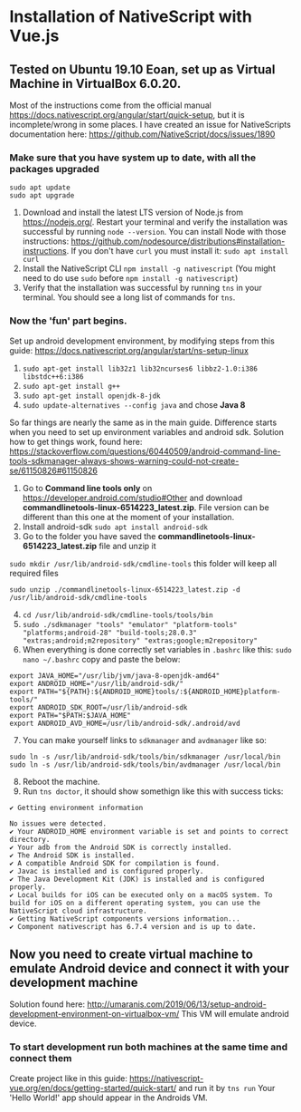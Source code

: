 # Installation of NativeScript with Vue.js

## Tested on Ubuntu 19.10 Eoan, set up as Virtual Machine in VirtualBox 6.0.20.

Most of the instructions come from the official manual https://docs.nativescript.org/angular/start/quick-setup, but it is incomplete/wrong in some places. I have 
created an issue for NativeScripts documentation here: https://github.com/NativeScript/docs/issues/1890

### Make sure that you have system up to date, with all the packages upgraded
```
sudo apt update
sudo apt upgrade
```

1. Download and install the latest LTS version of Node.js from https://nodejs.org/.
Restart your terminal and verify the installation was successful by running ```node --version```.
You can install Node with those instructions: https://github.com/nodesource/distributions#installation-instructions.
If you don't have ```curl``` you must install it: ```sudo apt install curl```
2. Install the NativeScript CLI
```npm install -g nativescript```
(You might need to do use ```sudo``` before ```npm install -g nativescript```)
3. Verify that the installation was successful by running ```tns``` in your terminal. You should see a long list of commands for ```tns```.

### Now the 'fun' part begins.
Set up android development environment, by modifying steps from this guide: https://docs.nativescript.org/angular/start/ns-setup-linux
1. ```sudo apt-get install lib32z1 lib32ncurses6 libbz2-1.0:i386 libstdc++6:i386```
2. ```sudo apt-get install g++```
3. ```sudo apt-get install openjdk-8-jdk```
4. ```sudo update-alternatives --config java``` and chose **Java 8**

So far things are nearly the same as in the main guide. Difference starts when you need to set up environment variables and android sdk.
Solution how to get things work, found here: https://stackoverflow.com/questions/60440509/android-command-line-tools-sdkmanager-always-shows-warning-could-not-create-se/61150826#61150826
1. Go to **Command line tools only** on https://developer.android.com/studio#Other and download **commandlinetools-linux-6514223_latest.zip**. File version can be different than this one at the moment of your installation.
2. Install android-sdk ```sudo apt install android-sdk```
3. Go to the folder you have saved the **commandlinetools-linux-6514223_latest.zip** file and unzip it

```sudo mkdir /usr/lib/android-sdk/cmdline-tools``` this folder will keep all required files

```sudo unzip ./commandlinetools-linux-6514223_latest.zip -d /usr/lib/android-sdk/cmdline-tools```

4. ```cd /usr/lib/android-sdk/cmdline-tools/tools/bin```
5. ```sudo ./sdkmanager "tools" "emulator" "platform-tools" "platforms;android-28" "build-tools;28.0.3" "extras;android;m2repository" "extras;google;m2repository"```
6. When everything is done correctly set variables in ```.bashrc``` like this:
```sudo nano ~/.bashrc```
copy and paste the below:
```
export JAVA_HOME="/usr/lib/jvm/java-8-openjdk-amd64"
export ANDROID_HOME="/usr/lib/android-sdk/"
export PATH="${PATH}:${ANDROID_HOME}tools/:${ANDROID_HOME}platform-tools/"
export ANDROID_SDK_ROOT=/usr/lib/android-sdk
export PATH="$PATH:$JAVA_HOME"
export ANDROID_AVD_HOME=/usr/lib/android-sdk/.android/avd
```
7. You can make yourself links to ```sdkmanager``` and ```avdmanager``` like so:
```
sudo ln -s /usr/lib/android-sdk/tools/bin/sdkmanager /usr/local/bin
sudo ln -s /usr/lib/android-sdk/tools/bin/avdmanager /usr/local/bin
```
8. Reboot the machine.
9. Run ```tns doctor```, it should show somethign like this with success ticks:
```
✔ Getting environment information 

No issues were detected.
✔ Your ANDROID_HOME environment variable is set and points to correct directory.
✔ Your adb from the Android SDK is correctly installed.
✔ The Android SDK is installed.
✔ A compatible Android SDK for compilation is found.
✔ Javac is installed and is configured properly.
✔ The Java Development Kit (JDK) is installed and is configured properly.
✔ Local builds for iOS can be executed only on a macOS system. To build for iOS on a different operating system, you can use the NativeScript cloud infrastructure.
✔ Getting NativeScript components versions information...
✔ Component nativescript has 6.7.4 version and is up to date.
```

## Now you need to create virtual machine to emulate Android device and connect it with your development machine
Solution found here: http://umaranis.com/2019/06/13/setup-android-development-environment-on-virtualbox-vm/
This VM will emulate android device.

### To start development run both machines at the same time and connect them
Create project like in this guide: https://nativescript-vue.org/en/docs/getting-started/quick-start/
and run it by ```tns run```
Your 'Hello World!' app should appear in the Androids VM.
